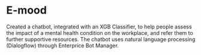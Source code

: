 # E-mood
Created a chatbot, integrated with an XGB Classifier, to help people assess the impact of a mental health condition on the workplace, and refer them to further supportive resources. The chatbot uses natural language processing (Dialogflow) through Enterprice Bot Manager.

